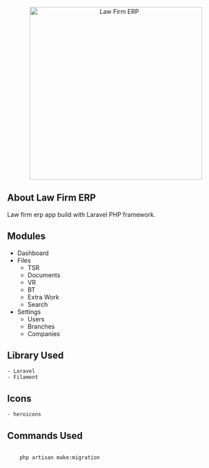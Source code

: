 <p align="center"><a href="#" target="_blank"><img src="" width="400" alt="Law Firm ERP"></a></p>

## About Law Firm ERP

Law firm erp app build with Laravel PHP framework. 


## Modules

  - Dashboard 
  - Files
    - TSR
    - Documents
    - VR
    - BT
    - Extra Work
    - Search
  - Settings
    - Users
    - Branches
    - Companies

## Library Used

    - Laravel
    - Filament

## Icons

    - heroicons
    

## Commands Used

```
    
    php artisan make:migration  

```

